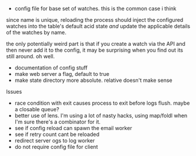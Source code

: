 * config file for base set of watches. this is the common case i think

since name is unique, reloading the process should inject the configured
watches into the table's default acid state *and* update the applicable details
of the watches by name.

the only potentially weird part is that if you create a watch via the API and
then never add it to the config, it may be surprising when you find out its
still around. oh well.

* documentation of config stuff
* make web server a flag, default to true
* make state directory more absolute. relative doesn't make sense

Issues
* race condition with exit causes process to exit before logs flush. maybe a
  closable queue?
* better use of lens. I'm using a lot of nasty hacks, using map/foldl when I'm
  sure there's a combinator for it.
* see if config reload can spawn the email worker
* see if retry count cant be reloaded
* redirect server ogs to log worker
* do not require config file for client
